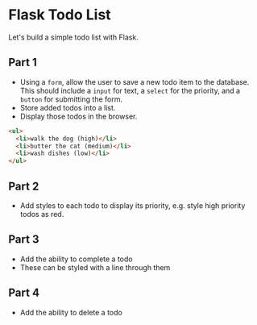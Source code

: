 

# Flask Todo List

Let's build a simple todo list with Flask.

## Part 1

- Using a `form`, allow the user to save a new todo item to the database. This should include a `input` for text, a `select` for the priority, and a `button` for submitting the form.
- Store added todos into a list.
- Display those todos in the browser.

```html
<ul>
  <li>walk the dog (high)</li>
  <li>butter the cat (medium)</li>
  <li>wash dishes (low)</li>
</ul>
```

## Part 2
- Add styles to each todo to display its priority, e.g. style high priority todos as red.

## Part 3
- Add the ability to complete a todo
- These can be styled with a line through them

## Part 4
- Add the ability to delete a todo
